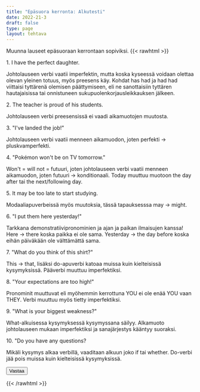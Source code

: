 ```yaml
---
title: "Epäsuora kerronta: Alkutesti"
date: 2022-21-3
draft: false
type: page
layout: tehtava
---
```

Muunna lauseet epäsuoraan kerrontaan sopiviksi.
{{< rawhtml >}}
<link rel="stylesheet" type="text/css" href="/css/monivalinta2.css"/>
<body class="dark:bg-warmgray-900">
<div class="wrap">
  <section data-quiz-item>
    <div class="question">1. I have the perfect daughter.</code></div>
    <div class="choices" data-choices='["The father said (that) he has the perfect daughter","The father said (that) he had had the perfect daughter", "The father said (that) he has had the perfect daughter"]'></div>
    <p class="info">Johtolauseen verbi vaatii imperfektin, mutta koska kyseessä voidaan olettaa olevan yleinen totuus, myös preesens käy. Kohdat has had ja had had viittaisi tyttärenä olemisen päättymiseen, eli ne sanottaisiin tyttären hautajaisissa tai onnistuneen sukupuolenkorjausleikkauksen jälkeen.</p>
     </section>
  <section data-quiz-item>
    <div class="question">2. The teacher is proud of his students.</div>
    <div class="choices" data-choices='["It says here that the teacher is proud of his students.","It says here that the teacher was proud of his students.","It says here that the teacher has been proud of his students."]'></div>
    <p class="info">Johtolauseen verbi preesensissä ei vaadi aikamuotojen muutosta.</p>
   </section>
  <div class="row">
  <section data-quiz-item>
    <div class="question">3. "I've landed the job!"</div>
    <div class="choices" data-choices='["She said she lands the job.","She said she landed the job.","She said she has landed the job.","She said she had landed the job."]'></div>
    <p class="info">Johtolauseen verbi vaatii menneen aikamuodon, joten perfekti -> pluskvamperfekti.</p>
  </section>
   <section data-quiz-item>
    <div class="question">4. "Pokémon won't be on TV tomorrow."</div> 
    <div class="choices" data-choices='["My father told me Pokémon is not on TV the following day.","My father told me Pokémon will not be on TV the following day.", "My father told me Pokémon would not be on TV the following day."]'></div>
    <p class="info">Won't = will not = futuuri, joten johtolauseen verbi vaatii menneen aikamuodon, joten futuuri -> konditionaali. Today muuttuu muotoon the day after tai the next/following day.</p>
  </section>
  </div>
   <div class="row">
  <section data-quiz-item>
    <div class="question">5. It may be too late to start studying.</div>
    <div class="choices" data-choices='["My mother told me it is too late to start studying.","My mother told me it was too late to start studying.","My mother told me it may be too late to start studying.","My mother told me it might be too late to start studying."]'></div>
    <p class="info">Modaaliapuverbeissä myös muutoksia, tässä tapauksesssa may -> might.</p>
  </section>
   <section data-quiz-item>
    <div class="question">6. "I put them here yesterday!"</div>
    <div class="choices" data-choices='["Peter told me he put them here yesterday.", "Peter told me he put them there yesterday.", "Peter told me he put them here the day before.", "Peter told me he put them there the day before."]'></div>
    <p class="info">Tarkkana demonstratiivipronominien ja ajan ja paikan ilmaisujen kanssa! Here -> there koska paikka ei ole sama. Yesterday -> the day before koska eihän päiväkään ole välttämättä sama.</p>
  </section>
  </div>
   <div class="row">
  <section data-quiz-item>
    <div class="question">7. "What do you think of this shirt?"</div>
    <div class="choices" data-choices='["Chantel asked me what do you think of that shirt", "Chantel asked me what I think of that shirt", "Chantel asked me what I thought of that shirt", "Chantel asked me what did I think of this shirt"]'></div>
    <p class="info">This -> that, lisäksi do-apuverbi katoaa muissa kuin kielteisissä kysymyksissä. Pääverbi muuttuu imperfektiksi.</p>
  </section>
   <section data-quiz-item>
    <div class="question">8. "Your expectations are too high!"</div>
    <div class="choices" data-choices='["I pointed ouf that your expectations are too high.", "I pointed out that their expectations are too high.", "I pointed out that their expectations were too high.", "I pointed out that your expectations were too high."]'></div>
    <p class="info">Pronominit muuttuvat eli myöhemmin kerrottuna YOU ei ole enää YOU vaan THEY. Verbi muuttuu myös tietty imperfektiksi.</p>
  </section>
  </div>
   <div class="row last">
  <section data-quiz-item>
    <div class="question">9. "What is your biggest weakness?"</div>
    <div class="choices" data-choices='["They wanted to know what is my biggest weakness.","They wanted to know what was my biggest weakness.", "They wanted to know what my biggest weakness is.", "They wanted to know what my biggest weakness was."]'></div>
    <p class="info">What-alkuisessa kysymyksessä kysymyssana säilyy. AIkamuoto johtolauseen mukaan imperfektiksi ja sanajärjestys kääntyy suoraksi. </p>
  </section>
   <section data-quiz-item>
    <div class="question">10. "Do you have any questions?</div>
    <div class="choices" data-choices='["The teacher asked if we had any questions.","The teacher asked do we have any questions.", "The teacher asked if we do have any questions.", "The teacher asked did we have any questions."]'></div>
    <p class="info">Mikäli kysymys alkaa verbillä, vaaditaan alkuun joko if tai whether. Do-verbi jää pois muissa kuin kielteisissä kysymyksissä. </p>
  </section>
  </div>
  <div id="emc-score"></div>
  <div class="submit">
  <button id="emc-submit">Vastaa</button>
  </div>
</div>
 
 <script src='https://cdnjs.cloudflare.com/ajax/libs/jquery/2.1.3/jquery.min.js'></script>
 
</body>
</html>

<script>
  
    (function($) {
  $.fn.emc = function(options) {
    
    var defaults = {
      key: [],
      scoring: "normal",
      progress: true
    },
    settings = $.extend(defaults,options),
    $quizItems = $('[data-quiz-item]'),
    $choices = $('[data-choices]'),
    itemCount = $quizItems.length,
    chosen = [],
    $option = null,
    $label = null;
    
   emcInit();
    
   if (settings.progress) {
      var $bar = $('#emc-progress'),
          $inner = $('<div id="emc-progress_inner"></div>'),
          $perc = $('<span id="emc-progress_ind">0/'+itemCount+'</span>');
      $bar.append($inner).prepend($perc);
    }
    
    function emcInit() {
      $quizItems.each( function(index,value) {
      var $this = $(this),
          $choiceEl = $this.find('.choices'),
          choices = $choiceEl.data('choices');
        for (var i = 0; i < choices.length; i++) {
          $option = $('<input name="'+index+'" id="'+index+'_'+i+'" type="radio">');
          $label = $('<label for="'+index+'_'+i+'">'+choices[i]+'</label>');
          $choiceEl.append($option).append($label);
         
          $option.on( 'change', function() {
            return getChosen();
          }); 
        }
      });
    }
    
    function getChosen() {
      chosen = [];
      $choices.each( function() {
        var $inputs = $(this).find('input[type="radio"]');
        $inputs.each( function(index,value) {
          if($(this).is(':checked')) {
            chosen.push(index + 1);
          }
        });
      });
      getProgress();
    }
    
    function getProgress() {
      var prog = (chosen.length / itemCount) * 100 + "%",
          $submit = $('#emc-submit');
      if (settings.progress) {
        $perc.text(chosen.length+'/'+itemCount);  
        $inner.css({height: prog});
      }
      if (chosen.length === itemCount) {
        $submit.addClass('ready-show');
        $submit.click( function(){
          return scoreNormal();
        });
      }
    }
    
    function scoreNormal() {
      var wrong = [],
          score = null,
          $scoreEl = $('#emc-score');
      for (var i = 0; i < itemCount; i++) {
        if (chosen[i] != settings.key[i]) {
          wrong.push(i);
        }
      }
      $quizItems.each( function(index) {
        var $this = $(this);
        if ($.inArray(index, wrong) !== -1 ) {
         $this.removeClass('item-correct').addClass('item-incorrect');
        } else {
          $this.removeClass('item-incorrect').addClass('item-correct');
        }
      });
      
      score = ((itemCount - wrong.length) / itemCount).toFixed(2) * 100 + "%";
      $scoreEl.text("Vastauksista oikein "+score).addClass('new-score');
    }
 
  }
}(jQuery));
 
 
$(document).emc({
  key: ["1","1","4","3","4","4","3","3","4","1"]
});</script>
{{< /rawhtml >}}
